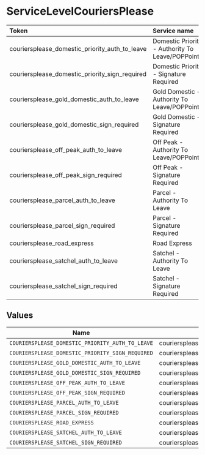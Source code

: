 # ServiceLevelCouriersPlease

|Token | Service name|
|:---|:---|
| couriersplease_domestic_priority_auth_to_leave | Domestic Priority - Authority To Leave/POPPoints|
| couriersplease_domestic_priority_sign_required | Domestic Priority - Signature Required|
| couriersplease_gold_domestic_auth_to_leave | Gold Domestic - Authority To Leave/POPPoints|
| couriersplease_gold_domestic_sign_required | Gold Domestic - Signature Required|
| couriersplease_off_peak_auth_to_leave | Off Peak - Authority To Leave/POPPoints|
| couriersplease_off_peak_sign_required | Off Peak - Signature Required|
| couriersplease_parcel_auth_to_leave | Parcel - Authority To Leave|
| couriersplease_parcel_sign_required | Parcel - Signature Required|
| couriersplease_road_express | Road Express|
| couriersplease_satchel_auth_to_leave | Satchel - Authority To Leave|
| couriersplease_satchel_sign_required | Satchel - Signature Required|



## Values

| Name                                             | Value                                            |
| ------------------------------------------------ | ------------------------------------------------ |
| `COURIERSPLEASE_DOMESTIC_PRIORITY_AUTH_TO_LEAVE` | couriersplease_domestic_priority_auth_to_leave   |
| `COURIERSPLEASE_DOMESTIC_PRIORITY_SIGN_REQUIRED` | couriersplease_domestic_priority_sign_required   |
| `COURIERSPLEASE_GOLD_DOMESTIC_AUTH_TO_LEAVE`     | couriersplease_gold_domestic_auth_to_leave       |
| `COURIERSPLEASE_GOLD_DOMESTIC_SIGN_REQUIRED`     | couriersplease_gold_domestic_sign_required       |
| `COURIERSPLEASE_OFF_PEAK_AUTH_TO_LEAVE`          | couriersplease_off_peak_auth_to_leave            |
| `COURIERSPLEASE_OFF_PEAK_SIGN_REQUIRED`          | couriersplease_off_peak_sign_required            |
| `COURIERSPLEASE_PARCEL_AUTH_TO_LEAVE`            | couriersplease_parcel_auth_to_leave              |
| `COURIERSPLEASE_PARCEL_SIGN_REQUIRED`            | couriersplease_parcel_sign_required              |
| `COURIERSPLEASE_ROAD_EXPRESS`                    | couriersplease_road_express                      |
| `COURIERSPLEASE_SATCHEL_AUTH_TO_LEAVE`           | couriersplease_satchel_auth_to_leave             |
| `COURIERSPLEASE_SATCHEL_SIGN_REQUIRED`           | couriersplease_satchel_sign_required             |